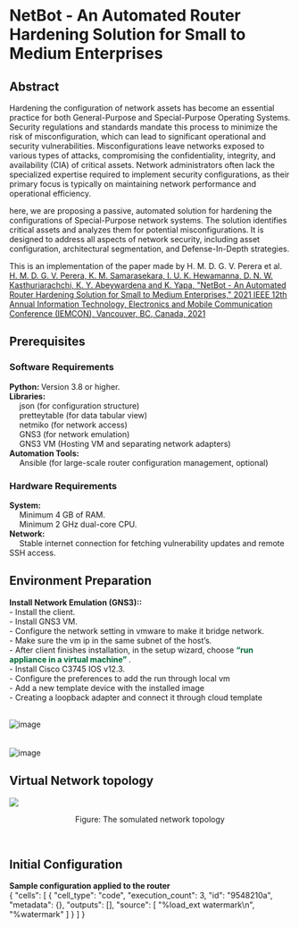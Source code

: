 # NetBot - An Automated Router Hardening Solution for Small to Medium Enterprises

<h2>Abstract</h2>
Hardening the configuration of network assets has become an essential practice for both General-Purpose and Special-Purpose Operating Systems. Security regulations and standards mandate this process to minimize the risk of misconfiguration, which can lead to significant operational and security vulnerabilities. Misconfigurations leave networks exposed to various types of attacks, compromising the confidentiality, integrity, and availability (CIA) of critical assets. Network administrators often lack the specialized expertise required to implement security configurations, as their primary focus is typically on maintaining network performance and operational efficiency.

here, we are proposing a passive, automated solution for hardening the configurations of Special-Purpose network systems. The solution identifies critical assets and analyzes them for potential misconfigurations. It is designed to address all aspects of network security, including asset configuration, architectural segmentation, and Defense-In-Depth strategies.

This is an implementation of the paper made by H. M. D. G. V. Perera et al.<br>
<a href="https://ieeexplore.ieee.org/document/9623186"> H. M. D. G. V. Perera, K. M. Samarasekara, I. U. K. Hewamanna, D. N. W. Kasthuriarachchi, K. Y. Abeywardena and K. Yapa, "NetBot - An Automated Router Hardening Solution for Small to Medium Enterprises," 2021 IEEE 12th Annual Information Technology, Electronics and Mobile Communication Conference (IEMCON), Vancouver, BC, Canada, 2021 </a>

<h2>Prerequisites</h2>
<h3>Software Requirements</h3>
<b>Python: </b>Version 3.8 or higher.<br>
<b>Libraries:</b><br>
        &emsp; json (for configuration structure)<br>
        &emsp; pretteytable (for data tabular view)<br>
        &emsp; netmiko (for network access)<br>
        &emsp; GNS3 (for network emulation)<br>
        &emsp; GNS3 VM (Hosting VM and separating network adapters)<br>
    <b>Automation Tools:</b><br>
        &emsp; Ansible (for large-scale router configuration management, optional)<br>

<h3>Hardware Requirements</h3>
<b>System:</b><br>
   &emsp; Minimum 4 GB of RAM.<br>
   &emsp; Minimum 2 GHz dual-core CPU.<br>
<b>Network:</b><br>
   &emsp; Stable internet connection for fetching vulnerability updates and remote SSH access.<br>

<h2>Environment Preparation</h2>
<b>Install Network Emulation (GNS3)::</b><br>
- Install the client.<br>
- Install GNS3 VM.<br>
- Configure the network setting in vmware to make it bridge network.<br>
- Make sure the vm ip in the same subnet of the host’s.<br>
- After client finishes installation, in the setup wizard, choose <b style="color:#006633;">“run appliance in a virtual machine” </b>.<br>
- Install Cisco C3745 IOS v12.3.<br>
- Configure the preferences to add the run through local vm<br>
- Add a new template device with the installed image<br>
- Creating a loopback adapter and connect it through cloud template<br><br>

![image](https://github.com/user-attachments/assets/5b47f941-43fd-4fe2-8887-fd9941c5c0b2)<br><br><br>
![image](https://github.com/user-attachments/assets/62e196fa-f1d4-4b22-be9f-797eaa22516f)<br>


<h2>Virtual Network topology</h2>
<img src="https://github.com/user-attachments/assets/c934e534-911c-4986-8429-889e5e0d1687" />

<br>
<p align='center'>Figure: The somulated network topology</p>
<br>
<h2>Initial Configuration</h2>
<b>Sample configuration applied to the router</b><br>
{
 "cells": [
  {
   "cell_type": "code",
   "execution_count": 3,
   "id": "9548210a",
   "metadata": {},
   "outputs": [],
   "source": [
    "%load_ext watermark\n",
    "%watermark"
   ]
  }
  ]
  }

